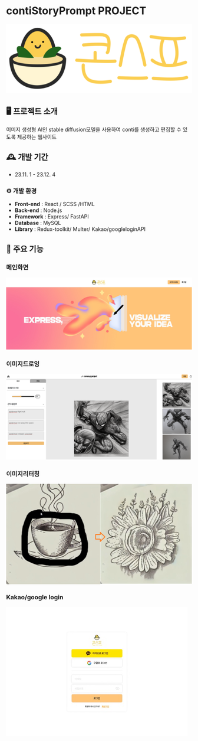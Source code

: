 # contiStoryPrompt PROJECT

![logo](./final-project/public/images/consouplogo.png)


## 🖥 프로젝트 소개
이미지 생성형 AI인 stable diffusion모델을 사용하여 conti를 생성하고 편집할 수 있도록 제공하는 웹사이트
<br>

## 🕰 개발 기간
* 23.11. 1 - 23.12. 4

### ⚙ 개발 환경

- **Front-end** : React / SCSS /HTML
- **Back-end** : Node.js
- **Framework** : Express/ FastAPI
- **Database** : MySQL
- **Library** : Redux-toolkit/ Multer/ Kakao/googleloginAPI


## 📌 주요 기능
### 메인화면
<img src='./final-project/public/images/main.jpg'></img>
### 이미지드로잉
<img src='./final-project/public/images/generate.png'></img>
### 이미지리터칭
<img src='./final-project/public/images/retuching.png'></img>
### Kakao/google login
<img src='./final-project/public/images/login.jpg'></img>
